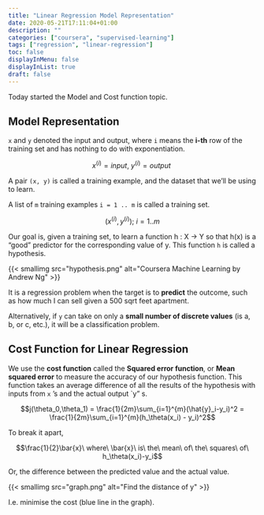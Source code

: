 ```yaml
---
title: "Linear Regression Model Representation"
date: 2020-05-21T17:11:04+01:00
description: ""
categories: ["coursera", "supervised-learning"]
tags: ["regression", "linear-regression"]
toc: false
displayInMenu: false
displayInList: true
draft: false
---
```


Today started the Model and Cost function topic.

## Model Representation

`x` and `y` denoted the input and output, where `i` means the **i-th** row of the training set and has nothing to do with exponentiation.

$$x^{(i)} = input,\ y^{(i)} = output\ $$

A pair `(x, y)` is called a training example, and the dataset that we’ll be using to learn.

A list of `m` training examples `i = 1 .. m` is called a training set.

$$(x^{(i)}, y^{(i)});\ i = 1..m$$

Our goal is, given a training set, to learn a function h : X → Y so that h(x) is a “good” predictor for the corresponding value of y.
This function `h` is called a hypothesis.

{{< smallimg src="hypothesis.png" alt="Coursera Machine Learning by Andrew Ng" >}}

It is a regression problem when the target is to **predict** the outcome, such as how much I can sell given a 500 sqrt feet apartment.

Alternatively, if `y` can take on only a **small number of discrete values** (is a, b, or c, etc.), it will be a classification problem.

## Cost Function for Linear Regression

We use the **cost function** called the **Squared error function**, or **Mean squared error** to measure the accuracy of our hypothesis function.
This function takes an average difference of all the results of the hypothesis with inputs from `x` ’s and the actual output `y” s.

$$j(\theta_0,\theta_1) = \frac{1}{2m}\sum_{i=1}^{m}(\hat{y}_i-y_i)^2 = \frac{1}{2m}\sum_{i=1}^{m}(h_\theta(x_i) - y_i)^2$$

To break it apart,

$$\frac{1}{2}\bar{x}\ where\ \bar{x}\ is\ the\ mean\ of\ the\ squares\ of\ h_\theta(x_i)-y_i$$

Or, the difference between the predicted value and the actual value.

{{< smallimg src="graph.png" alt="Find the distance of y" >}}

I.e. minimise the cost (blue line in the graph).
